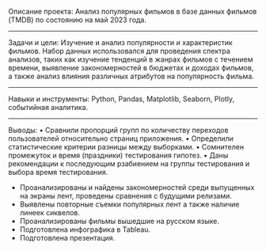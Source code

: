 Описание проекта: Анализ популярных фильмов в базе данных фильмов (TMDB) по состоянию на май 2023 года.
________________________________________
Задачи и цели: Изучение и анализ популярности и характеристик фильмов. Набор данных использовался  для проведения спектра анализов, таких как изучение тенденций в жанрах фильмов с течением времени, выявление закономерностей в бюджетах и доходах фильмов, а также анализ влияния различных атрибутов на популярность фильма.
___
Навыки и инструменты:
Python, Pandas, Matplotlib, Seaborn, Plotly, событийная аналитика.
________________________________________
Выводы:
•	Сравнили пропорций групп по количеству переходов пользователей относительно страниц приложения.
•	Определили статистические критерии разницы между выборками.
•	Сомнителен промежуток и время (праздники) тестирования гипотез.
•	Даны рекомендации к последующим рзабиением на группы тестирования и выбора время тестирования.

- Проанализированы  и найдены закономерностей среди выпущенных на экраны лент, проведены сравнения с будущими релизами.
- Выявлены повторные съемки популярных лент а также наличие линеек сиквелов.
- Проанализированы  фильмы вышедшие на русском языке.
- Подготовлена  инфографика в  Tableau.
- Подготовлена презентация.
